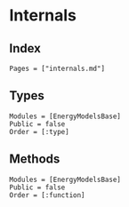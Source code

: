 # Internals

## Index
```@index
Pages = ["internals.md"]
```

## Types
```@autodocs
Modules = [EnergyModelsBase]
Public = false
Order = [:type]
```

## Methods
```@autodocs
Modules = [EnergyModelsBase]
Public = false
Order = [:function]
```
